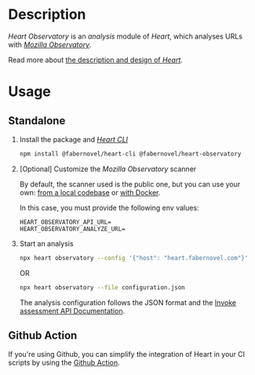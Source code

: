# Description

_Heart Observatory_ is an _analysis_ module of _Heart_, which analyses URLs with _[Mozilla Observatory](https://observatory.mozilla.org/)_.

Read more about [the description and design of _Heart_](https://github.com/faberNovel/heart#readme).

# Usage

## Standalone

1. Install the package and _[Heart CLI](https://www.npmjs.com/package/@fabernovel/heart-cli)_

    ```bash
    npm install @fabernovel/heart-cli @fabernovel/heart-observatory
    ```

2. [Optional] Customize the _Mozilla Observatory_ scanner

    By default, the scanner used is the public one, but you can use your own: [from a local codebase](https://github.com/mozilla/http-observatory#running-a-scan-from-the-local-codebase-without-db-for-continuous-integration) or [with Docker](https://github.com/mozilla/http-observatory#running-a-local-scanner-with-docker).

    In this case, you must provide the following env values:
    ```dotenv
    HEART_OBSERVATORY_API_URL=
    HEART_OBSERVATORY_ANALYZE_URL=
    ```

3. Start an analysis

    ```bash
    npx heart observatory --config '{"host": "heart.fabernovel.com"}'
    ```

    OR 

    ```bash
    npx heart observatory --file configuration.json
    ```

    The analysis configuration follows the JSON format and  the [Invoke assessment API Documentation](https://github.com/mozilla/http-observatory/blob/master/httpobs/docs/api.md#invoke-assessment).

## Github Action

If you're using Github, you can simplify the integration of Heart in your CI scripts by using the [Github Action](https://github.com/marketplace/actions/heart-webpages-evaluation).

